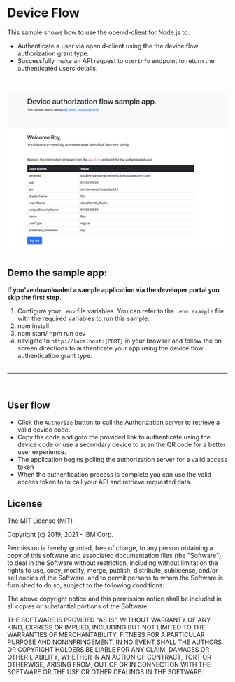 # Device Flow

This sample shows how to use the openid-client for Node.js to:
- Authenticate a user via openid-client using the the device flow authorization grant type.
- Successfully make an API request to `userinfo` endpoint to return the authenticated users details.

<br>

![screenshot](screenshot.png)

## Demo the sample app:
**If you've downloaded a sample application via the developer portal you skip the first step.**
1. Configure your `.env` file variables. You can refer to the `.env.example` file with the required variables to run this sample.
2. npm install
3. npm start/ npm run dev
4. navigate to `http://localhost:{PORT}` in your browser and follow the on screen directions to authenticate your app using the device flow authentication grant type.
<br><br>
---
<br>

## User flow
- Click the `Authorize` button to call the Authorization server to retrieve a valid device code.
- Copy the code and goto the provided link to authenticate using the device code or use a secondary device to scan the QR code for a better user experience.
- The application begins polling the authorization server for a valid access token
- When the authentication process is complete you can use the valid access token to to call your API and retrieve requested data.


## License

The MIT License (MIT)

Copyright (c) 2019, 2021 - IBM Corp.

Permission is hereby granted, free of charge, to any person obtaining a copy of this software and associated documentation files (the "Software"), to deal in the Software without restriction, including without limitation the rights to use, copy, modify, merge, publish, distribute, sublicense, and/or sell copies of the Software, and to permit persons to whom the Software is furnished to do so, subject to the following conditions:

The above copyright notice and this permission notice shall be included in all copies or substantial portions of the Software.

THE SOFTWARE IS PROVIDED "AS IS", WITHOUT WARRANTY OF ANY KIND, EXPRESS OR IMPLIED, INCLUDING BUT NOT LIMITED TO THE WARRANTIES OF MERCHANTABILITY, FITNESS FOR A PARTICULAR PURPOSE AND NONINFRINGEMENT. IN NO EVENT SHALL THE AUTHORS OR COPYRIGHT HOLDERS BE LIABLE FOR ANY CLAIM, DAMAGES OR OTHER LIABILITY, WHETHER IN AN ACTION OF CONTRACT, TORT OR OTHERWISE, ARISING FROM, OUT OF OR IN CONNECTION WITH THE SOFTWARE OR THE USE OR OTHER DEALINGS IN THE SOFTWARE.